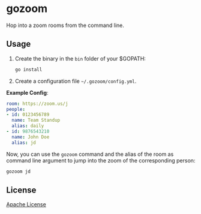 # gozoom

Hop into a zoom rooms from the command line.

## Usage

1. Create the binary in the `bin` folder of your $GOPATH:
    ```sh
    go install
    ```
1. Create a configuration file `~/.gozoom/config.yml`.

**Example Config**:

```yaml
room: https://zoom.us/j
people:
- id: 0123456789
  name: Team Standup
  alias: daily
- id: 9876543210
  name: John Doe
  alias: jd
```


Now, you can use the `gozoom` command and the alias of the room as command line argument to
jump into the zoom of the corresponding person:

```sh
gozoom jd
```


## License

[Apache License](LICENSE)

